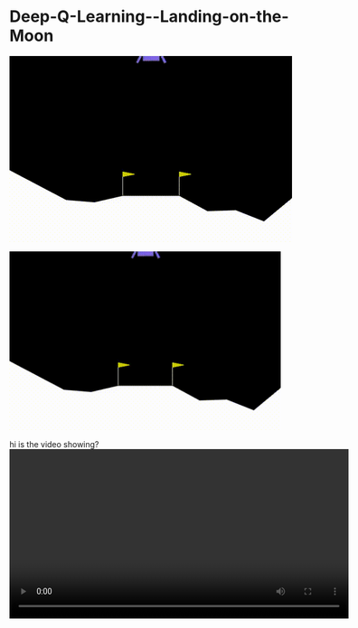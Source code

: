 # Deep-Q-Learning--Landing-on-the-Moon

![Description of GIF](videos/readMe_crash.gif)

<img src="videos/readMe_crash.gif" width="480" alt="Description of GIF">

hi is the video showing?
<video src="videos/crashing.mp4" width="600" alt="Description of GIF">
